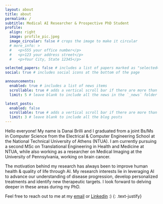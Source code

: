 ```yaml
---
layout: about
title: about
permalink: /
subtitle: Medical AI Researcher & Prospective PhD Student
profile:
  align: right
  image: profile_pic.jpeg
  image_circular: false # crops the image to make it circular
  # more_info: >
  #   <p>555 your office number</p>
  #   <p>123 your address street</p>
  #   <p>Your City, State 12345</p>

selected_papers: false # includes a list of papers marked as "selected={true}"
social: true # includes social icons at the bottom of the page

announcements:
  enabled: true # includes a list of news items
  scrollable: true # adds a vertical scroll bar if there are more than 3 news items
  limit: 5 # leave blank to include all the news in the `_news` folder

latest_posts:
  enabled: false
  scrollable: true # adds a vertical scroll bar if there are more than 3 new posts items
  limit: 3 # leave blank to include all the blog posts
---
```


Hello everyone!
My name is Danai Brilli and I graduated from a joint Bs/Ms in Computer Science from the Electrical & Computer Engineering School at the National Technical University of Athens (NTUA). I am currently pursuing a second MSc on Translational Engineering in Health and Medicine at NTUA, while also working as a researcher on Medical Imaging at the University of Pennsylvania, working on brain cancer. 

The motivation behind my research has always been to improve human health & quality of life through AI. My research interests lie in leveraging AI to advance our understanding of disease progression, develop personalized treatments and identify new therapeutic targets. I look forward to delving deeper in these areas during my PhD. 

Feel free to reach out to me at my [email](mailto:danaibrilli@gmail.com) or [Linkedin](https://www.linkedin.com/in/danai-brilli) :)
{: .text-justify}
